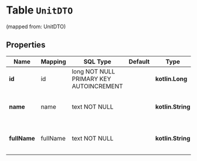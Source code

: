 
# Table `UnitDTO`
(mapped from: UnitDTO)

## Properties
Name | Mapping | SQL Type | Default | Type | Description | Notes
---- | ------- | -------- | ------- | ---- | ----------- | -----
**id** | id | long NOT NULL PRIMARY KEY AUTOINCREMENT |  | **kotlin.Long** | Идентификатор единицы измерения. | 
**name** | name | text NOT NULL |  | **kotlin.String** | Сокращенное название единицы измерения. | 
**fullName** | fullName | text NOT NULL |  | **kotlin.String** | Полное название единицы измерения. | 





